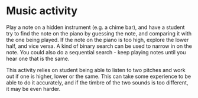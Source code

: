 # Music activity

Play a note on a hidden instrument (e.g. a chime bar), and have a student try to find the note on the piano by guessing the note, and comparing it with the one being played.
If the note on the piano is too high, explore the lower half, and vice versa.
A kind of binary search can be used to narrow in on the note.
You could also do a sequential search - keep playing notes until you hear one that is the same.

This activity relies on student being able to listen to two pitches and work out if one is higher, lower or the same.
This can take some experience to be able to do it accurately, and if the timbre of the two sounds is too different, it may be even harder.
